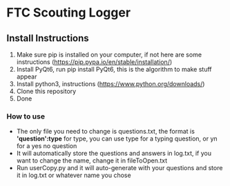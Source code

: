 # FTC Scouting Logger

## Install Instructions

1. Make sure pip is installed on your computer, if not here are some
   instructions (https://pip.pypa.io/en/stable/installation/)
2. Install PyQt6, run pip install PyQt6, this is the algorithm to make stuff appear
3. Install python3, instructions (https://www.python.org/downloads/)
4. Clone this repository
5. Done

### How to use

- The only file you need to change is questions.txt, the format is **'question':type** for type, you can use type for a
  typing question, or yn for a yes no question
- It will automatically store the questions and answers in log.txt, if you want to change the name, change it in
  fileToOpen.txt
- Run userCopy.py and it will auto-generate with your questions and store it in log.txt or whatever name you chose
